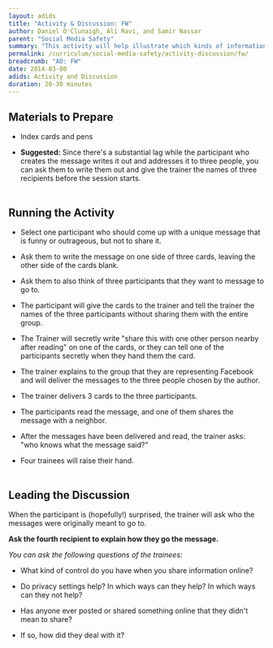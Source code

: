 ```yaml
---
layout: adids
title: "Activity & Discussion: FW"
author: Daniel O'Clunaigh, Ali Ravi, and Samir Nassar
parent: "Social Media Safety"
summary: "This activity will help illustrate which kinds of information participants may not want to share on social media, and their inability to control information once it's been posted and reused by someone else. Shared information might be altered by others in uncontrollable ways, and that those who receive the information you share may be untrustworthy."
permalink: /curriculum/social-media-safety/activity-discussion/fw/
breadcrumb: "AD: FW"
date: 2014-03-00
adids: Activity and Discussion
duration: 20-30 minutes
---
```

## Materials to Prepare ##

- Index cards and pens

- **Suggested:** Since there's a substantial lag while the participant who creates the message writes it out and addresses it to three people, you can ask them to write them out and give the trainer the names of three recipients before the session starts.
<br><br>

## Running the Activity ##

- Select one participant who should come up with a unique message that is funny or outrageous, but not to share it.

- Ask them to write the message on one side of three cards, leaving the other side of the cards blank.

- Ask them to also think of three participants that they want to message to go to.

- The participant will give the cards to the trainer and tell the trainer the names of the three participants without sharing them with the entire group.

- The Trainer will secretly write "share this with one other person nearby after reading" on one of the cards, or they can tell one of the participants secretly when they hand them the card.

- The trainer explains to the group that they are representing Facebook and will deliver the messages to the three people chosen by the author.

- The trainer delivers 3 cards to the three participants.

- The participants read the message, and one of them shares the message with a neighbor.

- After the messages have been delivered and read, the trainer asks: "who knows what the message said?"

- Four trainees will raise their hand.
<br><br>


## Leading the Discussion ##

When the participant is (hopefully!) surprised, the trainer will ask who the messages were originally meant to go to.

**Ask the fourth recipient to explain how they go the message.**

*You can ask the following questions of the trainees:*

- What kind of control do you have when you share information online?

- Do privacy settings help? In which ways can they help? In which ways can they not help?

- Has anyone ever posted or shared something online that they didn't mean to share?

- If so, how did they deal with it?
